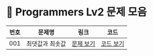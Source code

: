 # 🧩 Programmers Lv2 문제 모음

| 번호 | 문제명 | 링크 | 코드 |
|------|---------|------|------|
| 001 | 최댓값과 최솟값 | [문제 보기](https://school.programmers.co.kr/learn/courses/30/lessons/12939) | [코드 보기](001_MaxAndMin.java) |
